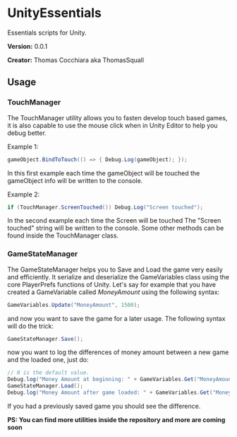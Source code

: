 # UnityEssentials
Essentials scripts for Unity.

**Version:** 0.0.1

**Creator:** Thomas Cocchiara aka ThomasSquall

## Usage
### TouchManager
The TouchManager utility allows you to fasten develop touch based games, it is also capable to use the mouse click when in Unity Editor to help you debug better.

Example 1:
```c#
gameObject.BindToTouch(() => { Debug.Log(gameObject); });
```
In this first example each time the gameObject will be touched the gameObject info will be written to the console.

Example 2:
```c#
if (TouchManager.ScreenTouched()) Debug.Log("Screen touched");
```
In the second example each time the Screen will be touched The "Screen touched" string will be written to the console.
Some other methods can be found inside the TouchManager class.

### GameStateManager
The GameStateManager helps you to Save and Load the game very easily and efficiently.
It serialize and deserialize the GameVariables class using the core PlayerPrefs functions of Unity.
Let's say for example that you have created a GameVariable called *MoneyAmount* using the following syntax:
```c#
GameVariables.Update("MoneyAmount", 1500);
```
and now you want to save the game for a later usage. The following syntax will do the trick:
```c#
GameStateManager.Save();
```
now you want to log the differences of money amount between a new game and the loaded one, just do:

```c#
// 0 is the default value.
Debug.log("Money Amount at beginning: " + GameVariables.Get("MoneyAmount", 0));
GameStateManager.Load();
Debug.log("Money Amount after game loaded: " + GameVariables.Get("MoneyAmount", 0));
```
If you had a previously saved game you should see the difference.

**PS: You can find more utilities inside the repository and more are coming soon**
